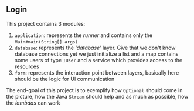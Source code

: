 ## Login

This project contains 3 modules:
1. `application`: represents the _runner_ and contains only the `Main#main(String[] args)` 
2. `database`: represents the _'database'_ layer. Give that we don't know database connections yet 
we just initialize a list and a map contains some users of type `IUser` and a service which provides
access to the resources
3. `form`: represents the interaction point between layers, basically here should be the logic for 
UI communication

The end-goal of this project is to exemplify how `Optional` should come in the picture, how 
the Java `Stream` should help and as much as possible, how the *lambdas* can work